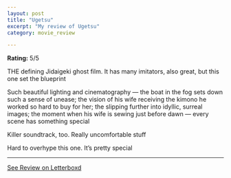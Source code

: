 ```yaml
---
layout: post
title: "Ugetsu"
excerpt: "My review of Ugetsu"
category: movie_review

---
```


**Rating:** 5/5

THE defining Jidaigeki ghost film. It has many imitators, also great, but this one set the blueprint

Such beautiful lighting and cinematography — the boat in the fog sets down such a sense of unease; the vision of his wife receiving the kimono he worked so hard to buy for her; the slipping further into idyllic, surreal images; the moment when his wife is sewing just before dawn — every scene has something special

Killer soundtrack, too. Really uncomfortable stuff

Hard to overhype this one. It’s pretty special

<hr>

[See Review on Letterboxd](https://boxd.it/4bPhQL)
